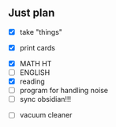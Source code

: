 ## Just plan
- [x] take "things"
+ [x] print cards
- [x] MATH HT
- [ ] ENGLISH 
- [x] reading
- [ ] program for handling noise
- [ ] sync obsidian!!!
+ [ ] vacuum cleaner
